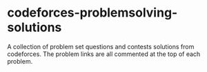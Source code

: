 # codeforces-problemsolving-solutions
A collection of problem set questions and contests solutions from codeforces.
The problem links are all commented at the top of each problem.
